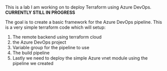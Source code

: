 This is a lab I am working on to deploy Terraform using Azure DevOps. **CURRENTLY STILL IN PROGRESS**

The goal is to create a basic framework for the Azure DevOps pipeline. This is a very simple terraform code which will setup:
1. The remote backend using terraform cloud
2. the Azure DevOps project
3. Variable group for the pipeline to use
4. The build pipeline
5. Lastly we need to deploy the simple Azure vnet module using the pipeline we created 